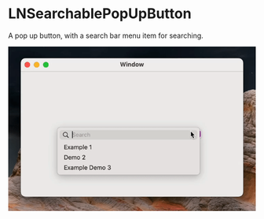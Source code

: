 # LNSearchablePopUpButton

A pop up button, with a search bar menu item for searching.

![LNSearchablePopUpButton](demo.gif)
